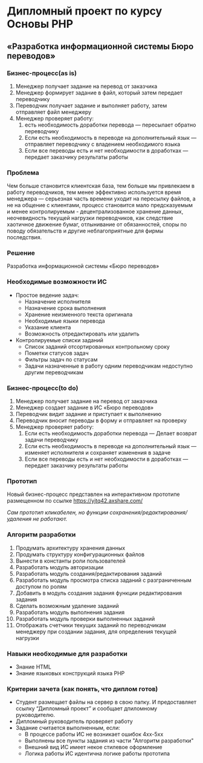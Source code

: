 # Дипломный проект по курсу Основы PHP

## «Разработка информационной системы Бюро переводов» 

### Бизнес-процесс(as is)
1. Менеджер получает задание на перевод от заказчика
1. Менеджер формирует задание в файл, который затем передает переводчику
1. Переводчик получает задание и выполняет работу, затем отправляет файл менеджеру
1. Менеджер проверяет работу:
    1. есть необходимость доработки перевода — пересылает обратно переводчику
    1. Если есть необходимость в переводе на дополнительный язык — отправляет переводчику с владением необходимого языка
    1. Если все переводы есть и нет необходимости в доработках — передает заказчику результаты работы


### Проблема
Чем больше становится клиентская база, тем больше мы привлекаем в работу переводчиков, тем менее эффективно используется время менеджера — серьезная часть времени уходит на пересылку файлов, а не на общение с клиентами, процесс становится мало предсказуемым и менее контролируемым - децентрализованное хранение данных, неочевидность текущей нагрузки переводчиков, как следствие хаотичное движение бумаг, отлынивание от обязанностей, споры по поводу обязательств и другие неблагоприятные для фирмы последствия.

### Решение
Разработка информационной системы «Бюро переводов»

### Необходимые возможности ИС
* Простое ведение задач:
    * Назначение исполнителя
    * Назначение cрока выполнения
    * Хранение неизменного текста оригинала
    * Необходимые языки перевода
    * Указание клиента
    * Возможность отредактировать или удалить
* Контролируемые списки заданий
    * Список заданий отсортированных контрольному сроку
    * Пометки статусов задач
    * Фильтры задач по статусам
    * Задачи назначенные в работу одним переводчикам недоступно другим переводчикам

### Бизнес-процесс(to do)
1. Менеджер получает задание на перевод от заказчика
1. Менеджер создает задание в ИС «Бюро переводов»
1. Переводчик видит задание и приступает к выполнению
1. Переводчик вносит переводы в форму и отправляет на проверку
1. Менеджер проверяет работу:
    1. Если есть необходимость доработки перевода — Делает возврат задачи переводчику
    2. Если есть необходимость в переводе на дополнительный язык — изменяет исполнителя и сохраняет изменения в задаче
    3. Если все переводы есть и нет необходимости в доработках — передает заказчику результаты работы

### Прототип
Новый бизнес-процесс представлен на интерактивном прототипе размещенном по ссылке https://yjtq42.axshare.com/

*Сам прототип кликабелен, но функции сохранения/редактирования/удаления не работают.*

### Алгоритм разработки
1. Продумать архитектуру хранения данных
1. Продумать структуру конфигурационных файлов
1. Вынести в константы роли пользователей
1. Разработать модуль авторизации
1. Разработать модуль создания/редактирования заданий
1. Разработать модуль просмотра списка заданий с разграниченным доступом по ролям
1. Добавить в модуль создания задания функции редактирования задания
1. Сделать возможным удаление заданий
1. Разработать модуль выполнения задания
1. Разработать модуль проверки выполненных заданий
1. Отображать счетчики текущих заданий по переводчикам менеджеру при создании задания, для определения текущей нагрузки

### Навыки необходимые для разработки
* Знание HTML
* Знание языковых конструкций языка PHP

### Критерии зачета (как понять, что диплом готов)
* Студент размещает файлы на сервер в свою папку. И предоставляет ссылку “Дипломный проект” и сообщает дпиломному руководителю.
* Дипломный руководитель проверяет работу 
* Задание считается выполненным, если:
    * В процессе работы ИС не возникает ошибок 4хх-5хх
    * Выполнены все пункты задания из части "Алгоритм разработки"
    * Внешний вид ИС имеет некое стилевое оформление
    * Логика работы ИС идентична логике работы прототипа
